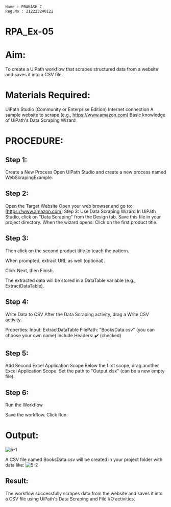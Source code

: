 ```
Name : PRAKASH C
Reg.No : 212223240122
```
# RPA_Ex-05
# Aim:
  To create a UiPath workflow that scrapes structured data from a website and saves it into a CSV file.

# Materials Required:
UiPath Studio (Community or Enterprise Edition) Internet connection A sample website to scrape (e.g., https://www.amazon.com) Basic knowledge of UiPath's Data Scraping Wizard
# PROCEDURE:

## Step 1:
Create a New Process Open UiPath Studio and create a new process named WebScrapingExample.

## Step 2: 
Open the Target Website Open your web browser and go to: [https://www.amazon.com] Step 3: Use Data Scraping Wizard In UiPath Studio, click on "Data Scraping" from the Design tab.
Save this file in your project directory.
When the wizard opens:
Click on the first product title.

## Step 3: 
Then click on the second product title to teach the pattern.

When prompted, extract URL as well (optional).

Click Next, then Finish.

The extracted data will be stored in a DataTable variable (e.g., ExtractDataTable).

## Step 4: 
 Write Data to CSV After the Data Scraping activity, drag a Write CSV activity.

Properties: Input: ExtractDataTable FilePath: "BooksData.csv" (you can choose your own name) Include Headers: ✔️ (checked)

## Step 5:
Add Second Excel Application Scope Below the first scope, drag another Excel Application Scope.
Set the path to "Output.xlsx" (can be a new empty file).

## Step 6: 
Run the Workflow

Save the workflow. Click Run.

# Output:

![5-1](https://github.com/user-attachments/assets/c477f5d1-7962-482c-a7d7-cd088b39f5ca)

A CSV file named BooksData.csv will be created in your project folder with data like:
![5-2](https://github.com/user-attachments/assets/a6b6325e-8580-4cb7-8a38-a1c19cff11a0)


## Result:
The workflow successfully scrapes data from the website and saves it into a CSV file using UiPath's Data Scraping and File I/O activities.

